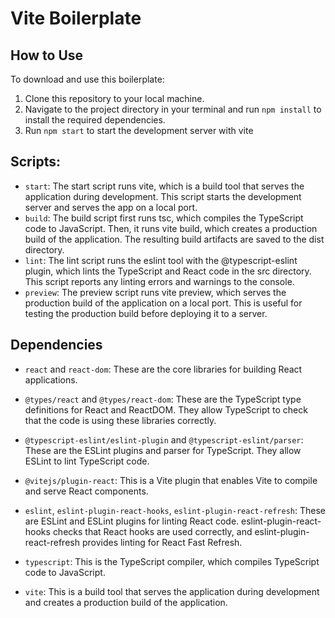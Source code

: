 # Vite Boilerplate

## How to Use
To download and use this boilerplate:

1. Clone this repository to your local machine.
2. Navigate to the project directory in your terminal and run `npm install` to install the required dependencies.
3. Run `npm start` to start the development server with vite

## Scripts:
- `start`: The start script runs vite, which is a build tool that serves the application during development. This script starts the development server and serves the app on a local port.
- `build`: The build script first runs tsc, which compiles the TypeScript code to JavaScript. Then, it runs vite build, which creates a production build of the application. The resulting build artifacts are saved to the dist directory.
- `lint`: The lint script runs the eslint tool with the @typescript-eslint plugin, which lints the TypeScript and React code in the src directory. This script reports any linting errors and warnings to the console.
- `preview`: The preview script runs vite preview, which serves the production build of the application on a local port. This is useful for testing the production build before deploying it to a server.

## Dependencies
- `react` and `react-dom`: These are the core libraries for building React applications.

- `@types/react` and `@types/react-dom`: These are the TypeScript type definitions for React and ReactDOM. They allow TypeScript to check that the code is using these libraries correctly.

- `@typescript-eslint/eslint-plugin` and `@typescript-eslint/parser`: These are the ESLint plugins and parser for TypeScript. They allow ESLint to lint TypeScript code.

- `@vitejs/plugin-react`: This is a Vite plugin that enables Vite to compile and serve React components.

- `eslint`, `eslint-plugin-react-hooks`, `eslint-plugin-react-refresh`: These are ESLint and ESLint plugins for linting React code. eslint-plugin-react-hooks checks that React hooks are used correctly, and eslint-plugin-react-refresh provides linting for React Fast Refresh.

- `typescript`: This is the TypeScript compiler, which compiles TypeScript code to JavaScript.

- `vite`: This is a build tool that serves the application during development and creates a production build of the application.